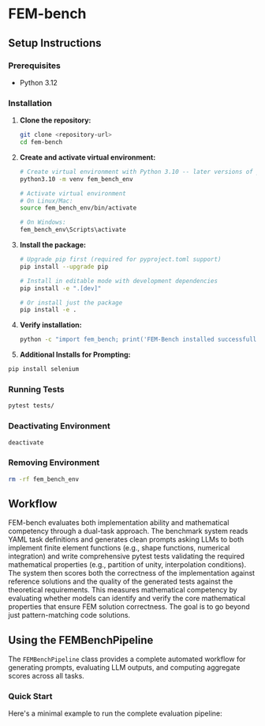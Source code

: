 # FEM-bench

## Setup Instructions

### Prerequisites
- Python 3.12

### Installation

1. **Clone the repository:**
   ```bash
   git clone <repository-url>
   cd fem-bench
   ```

2. **Create and activate virtual environment:**
   ```bash
   # Create virtual environment with Python 3.10 -- later versions of python should also work
   python3.10 -m venv fem_bench_env
   
   # Activate virtual environment
   # On Linux/Mac:
   source fem_bench_env/bin/activate
   
   # On Windows:
   fem_bench_env\Scripts\activate
   ```

3. **Install the package:**
   ```bash
   # Upgrade pip first (required for pyproject.toml support)
   pip install --upgrade pip
   
   # Install in editable mode with development dependencies
   pip install -e ".[dev]"
   
   # Or install just the package
   pip install -e .
   ```

4. **Verify installation:**
   ```bash
   python -c "import fem_bench; print('FEM-Bench installed successfully')"
   ```

5. **Additional Installs for Prompting:**
```bash
pip install selenium
```

### Running Tests
```bash
pytest tests/
```

### Deactivating Environment
```bash
deactivate
```

### Removing Environment
```bash
rm -rf fem_bench_env
```

## Workflow
FEM-bench evaluates both implementation ability and mathematical competency through a dual-task approach. The benchmark system reads YAML task definitions and generates clean prompts asking LLMs to both implement finite element functions (e.g., shape functions, numerical integration) and write comprehensive pytest tests validating the required mathematical properties (e.g., partition of unity, interpolation conditions). The system then scores both the correctness of the implementation against reference solutions and the quality of the generated tests against the theoretical requirements. This measures mathematical competency by evaluating whether models can identify and verify the core mathematical properties that ensure FEM solution correctness. The goal is to go beyond just pattern-matching code solutions.

## Using the FEMBenchPipeline

The `FEMBenchPipeline` class provides a complete automated workflow for generating prompts, evaluating LLM outputs, and computing aggregate scores across all tasks.

### Quick Start

Here's a minimal example to run the complete evaluation pipeline:

